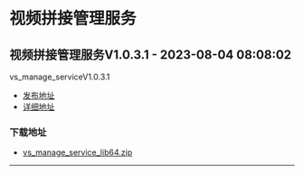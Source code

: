 # 视频拼接管理服务
## 视频拼接管理服务V1.0.3.1 - 2023-08-04 08:08:02
vs_manage_serviceV1.0.3.1
*  [发布地址](https://github.com/jadehh/VideoStitching/releases/tag/vs_manage_serviceV1.0.3.1)
*  [详细地址](https://github.com/jadehh/jadehh_file/releases/tag/vs_manage_serviceV1.0.3.1)
### 下载地址
* [vs_manage_service_lib64.zip](https://gh.ddlc.top/https://github.com/jadehh/jadehh_file/releases/download/vs_manage_serviceV1.0.3.1/vs_manage_service_lib64.zip)
----